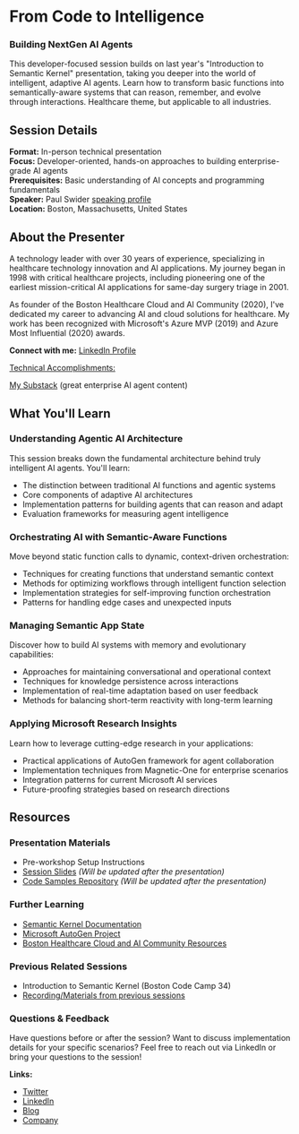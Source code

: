 # From Code to Intelligence

### Building NextGen AI Agents

This developer-focused session builds on last year's "Introduction to Semantic Kernel" presentation, taking you deeper into the world of intelligent, adaptive AI agents. Learn how to transform basic functions into semantically-aware systems that can reason, remember, and evolve through interactions. Healthcare theme, but applicable to all industries.

## Session Details
**Format:** In-person technical presentation  
**Focus:** Developer-oriented, hands-on approaches to building enterprise-grade AI agents  
**Prerequisites:** Basic understanding of AI concepts and programming fundamentals  
**Speaker:** Paul Swider [speaking profile](https://sessionize.com/pswider/)  
**Location:** Boston, Massachusetts, United States



## About the Presenter

A technology leader with over 30 years of experience, specializing in healthcare technology innovation and AI applications. My journey began in 1998 with critical healthcare projects, including pioneering one of the earliest mission-critical AI applications for same-day surgery triage in 2001.

As founder of the Boston Healthcare Cloud and AI Community (2020), I've dedicated my career to advancing AI and cloud solutions for healthcare. My work has been recognized with Microsoft's Azure MVP (2019) and Azure Most Influential (2020) awards.

**Connect with me:** [LinkedIn Profile](https://www.linkedin.com/in/pswider)

[Technical Accomplishments:](bio.md)

[My Substack](https://substack.com/@pauljswider) (great enterprise AI agent content)



## What You'll Learn

### Understanding Agentic AI Architecture

This session breaks down the fundamental architecture behind truly intelligent AI agents. You'll learn:

- The distinction between traditional AI functions and agentic systems
- Core components of adaptive AI architectures
- Implementation patterns for building agents that can reason and adapt
- Evaluation frameworks for measuring agent intelligence

### Orchestrating AI with Semantic-Aware Functions

Move beyond static function calls to dynamic, context-driven orchestration:

- Techniques for creating functions that understand semantic context
- Methods for optimizing workflows through intelligent function selection
- Implementation strategies for self-improving function orchestration
- Patterns for handling edge cases and unexpected inputs

### Managing Semantic App State

Discover how to build AI systems with memory and evolutionary capabilities:

- Approaches for maintaining conversational and operational context
- Techniques for knowledge persistence across interactions
- Implementation of real-time adaptation based on user feedback
- Methods for balancing short-term reactivity with long-term learning

### Applying Microsoft Research Insights

Learn how to leverage cutting-edge research in your applications:

- Practical applications of AutoGen framework for agent collaboration
- Implementation techniques from Magnetic-One for enterprise scenarios
- Integration patterns for current Microsoft AI services
- Future-proofing strategies based on research directions



## Resources

### Presentation Materials

- Pre-workshop Setup Instructions
- [Session Slides]() *(Will be updated after the presentation)*
- [Code Samples Repository]() *(Will be updated after the presentation)*

### Further Learning

- [Semantic Kernel Documentation](https://learn.microsoft.com/en-us/semantic-kernel/overview/)
- [Microsoft AutoGen Project](https://microsoft.github.io/autogen/)
- [Boston Healthcare Cloud and AI Community Resources]()

### Previous Related Sessions

- Introduction to Semantic Kernel (Boston Code Camp 34)
- [Recording/Materials from previous sessions](BuildingYourOwnCopilot-archive.md)

### Questions & Feedback

Have questions before or after the session? Want to discuss implementation details for your specific scenarios? Feel free to reach out via LinkedIn or bring your questions to the session!

**Links:**

- [Twitter](https://www.twitter.com/pswider)
- [LinkedIn](https://www.linkedin.com/in/pswider)
- [Blog](https://www.paulswider.com)
- [Company](https://www.realactivity.ai)